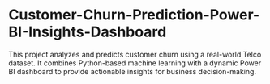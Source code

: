 # Customer-Churn-Prediction-Power-BI-Insights-Dashboard
This project analyzes and predicts customer churn using a real-world Telco dataset. It combines Python-based machine learning with a dynamic Power BI dashboard to provide actionable insights for business decision-making.
